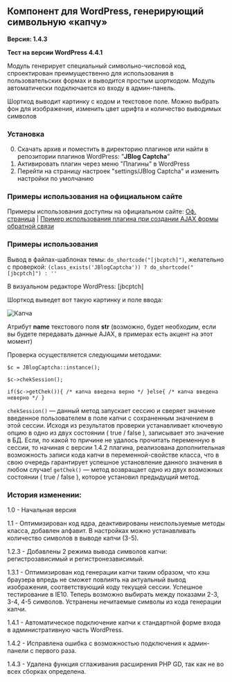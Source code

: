 ## Компонент для WordPress, генерирующий символьную «капчу»

**Версия: 1.4.3**

**Тест на версии WordPress 4.4.1** 

Модуль генерирует специальный символьно-числовой код, спроектирован преимущественно для использования в пользовательских формах и выводится простым шорткодом. Модуль автоматически подключается ко входу в админ-панель.

Шорткод выводит картинку с кодом и текстовое поле. Можно выбрать фон для изображения, изменить цвет шрифта и количество выводимых символов

### Установка

0. Скачать архив и поместить в директорию плагинов или найти в репозитории плагинов WordPress: "**JBlog Captcha**"
1. Активировать плагин через меню "Плагины" в WordPress
2. Перейти на страницу настроек "settings/JBlog Captcha" и изменить настройки по умолчанию

### Примеры использования на официальном сайте

Примеры использования доступны на официальном сайте:
[Оф. страница](https://zharikov.site/kapcha-v-polzovatelskix-formax/) |
[Пример использования плагина при создании AJAX формы обратной связи](https://zharikov.site/sozdaem-ajax-kontakt-formu-v-wordpress/)

### Примеры использования

Вывод в файлах-шаблонах темы: `do_shortcode("[jbcptch]")`, желательно с проверкой: `(class_exists('JBlogCaptcha')) ? do_shortcode("[jbcptch]") : ''`

В визуальном редакторе WordPress: [jbcptch]

Шорткод выведет вот такую картинку и поле ввода:

![Капча](https://zharikov.site/wp-content/uploads/2016/02/captcha_example.png)

Атрибут **name** текстового поля **str** (возможно, будет необходим, если вы будете передавать данные AJAX, в примерах есть акцент на этот момент)

Проверка осуществляется следующими методами:

`$c = JBlogCaptcha::instance();`

`$c->chekSession();`

`if($c->getChek()){ /* капча введена верно */ }else{ /* капча введена неверно */ }`

`chekSession()` — данный метод запускает сессию и сверяет значение введенное пользователем в поле капчи с сохраненным значением в этой сессии. Исходя из результатов проверки устанавливает ключевую опцию в одно из двух состоянии ( true / false ), записывает это значение в БД. Если, по какой то причине не удалось прочитать переменную в сессии, то начиная с версии 1.4.2 плагина, реализована дополнительная возможность записи кода капчи в переменной-свойстве класса, что в свою очередь гарантирует успешное установление данного значения в любом случае!
`getChek()` — метод возвращает одно из двух возможных состоянии ( true / false ), которое установил предыдущий метод.

### История изменении:

1.0 - Начальная версия

1.1 - Оптимизирован код ядра, деактивированы неиспользуемые методы класса, добавлен алфавит. В настройках можно устанавливать количество символов в выводе капчи (3-5).

1.2.3 - Добавлены 2 режима вывода символов капчи: регистрозависимый и регистронезависимый.

1.3.1 - Оптимизирован код генерации капчи таким образом, что кэш браузера впредь не сможет повлиять на актуальный вывод изображения, соответствующий коду текущей сессии. Успешное тестирование в IE10. Теперь возможно выбирать между показами 2-3, 3-4, 4-5 символов. Устранены нечитаемые символы из кода генерации капчи.

1.4.1 - Автоматическое подключение капчи к стандартной форме входа в административную часть WordPress.

1.4.2 - Исправлена ошибка с возможностью подключения к админ-панели с первого раза.

1.4.3 - Удалена функция сглаживания расширения PHP GD, так как не во всех сборках определена.


